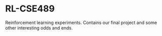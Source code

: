 # RL-CSE489
Reinforcement learning experiments. Contains our final project and some other interesting odds and ends. 
